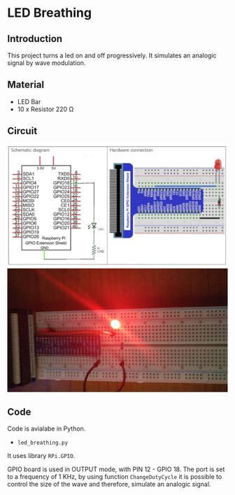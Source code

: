 # LED Breathing

## Introduction

This project turns a led on and off progressively.
It simulates an analogic signal by wave modulation.

## Material

* LED Bar
* 10 x Resistor 220 &Omega;

## Circuit

![model](circuit_start.png)
![mount](circuit_final.png)

## Code

Code is avialabe in Python.

* ``led_breathing.py``

It uses library ``RPi.GPIO``.

GPIO board is used in OUTPUT mode, with PIN 12 - GPIO 18.
The port is set to a frequency of 1 KHz, by using function ``ChangeDutyCycle`` it is possible to control the size of the wave and therefore, simulate an analogic signal.
